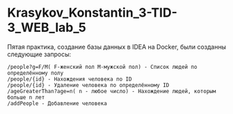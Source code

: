 # Krasykov_Konstantin_3-TID-3_WEB_lab_5
Пятая практика, создание базы данных в IDEA на Docker, были созданны следующие запросы:
```
/people?g=F/M( F-женский пол M-мужской пол) - Список людей по определённому полу
/people/{id} - Нахождения человека по ID
/people/{id} - Удаление человека по определённому ID
/ageGreaterThan?age=n( n - любое число) - Нахождение людей, которым больше n лет
/addPeople - Добавление человека
```
